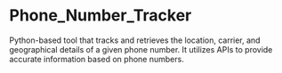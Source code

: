 # Phone_Number_Tracker
 Python-based tool that tracks and retrieves the location, carrier, and geographical details of a given phone number. It utilizes APIs to provide accurate information based on phone numbers.
